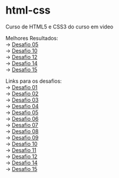 # html-css
 Curso de HTML5 e CSS3 do curso em video

Melhores Resultados: <br>
-> <a href="modulo01/desafios/d005" target="_blank">Desafio 05</a><br>
-> <a href="modulo02/desafios/d010" target="_blank">Desafio 10</a><br>
-> <a href="modulo03/desafios/d012" target="_blank">Desafio 12</a><br>
-> <a href="modulo04/desafios/d014" target="_blank">Desafio 14</a><br>
-> <a href="modulo04/desafios/d015" target="_blank">Desafio 15</a><br>

Links para os desafios: <br>
-> <a href="modulo01/desafios/d001" target="_blank">Desafio 01</a><br>
-> <a href="modulo01/desafios/d002" target="_blank">Desafio 02</a><br>
-> <a href="modulo01/desafios/d003" target="_blank">Desafio 03</a><br>
-> <a href="modulo01/desafios/d004" target="_blank">Desafio 04</a><br>
-> <a href="modulo01/desafios/d005" target="_blank">Desafio 05</a><br>
-> <a href="modulo01/desafios/d006" target="_blank">Desafio 06</a><br>
-> <a href="modulo01/desafios/d007" target="_blank">Desafio 07</a><br>
-> <a href="modulo01/desafios/d008" target="_blank">Desafio 08</a><br>
-> <a href="modulo01/desafios/d009" target="_blank">Desafio 09</a><br>
-> <a href="modulo02/desafios/d010" target="_blank">Desafio 10</a><br>
-> <a href="modulo02/desafios/d011" target="_blank">Desafio 11</a><br>
-> <a href="modulo03/desafios/d012" target="_blank">Desafio 12</a><br>
-> <a href="modulo04/desafios/d014" target="_blank">Desafio 14</a><br>
-> <a href="modulo04/desafios/d015" target="_blank">Desafio 15</a><br>